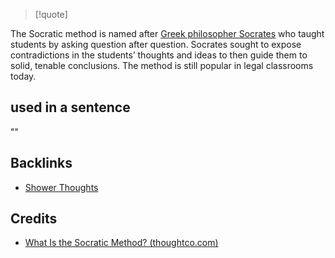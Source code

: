 > [!quote]
> 

The Socratic method is named after [Greek philosopher Socrates](https://www.thoughtco.com/profile-of-socrates-121053) who taught students by asking question after question. Socrates sought to expose contradictions in the students’ thoughts and ideas to then guide them to solid, tenable conclusions. The method is still popular in legal classrooms today.

## used in a sentence
""


## Backlinks
- [Shower Thoughts](🚿%20shower%20thoughts/Shower%20Thoughts.md)

## Credits
- [What Is the Socratic Method? (thoughtco.com)](https://www.thoughtco.com/what-is-the-socratic-method-2154875)